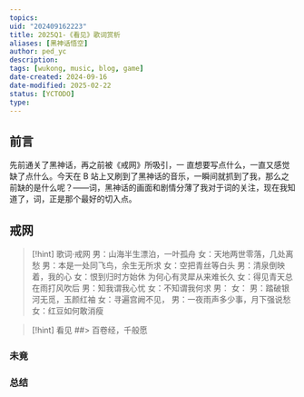 ```yaml
---
topics: 
uid: "202409162223"
title: 2025Q1-《看见》歌词赏析
aliases: [黑神话悟空]
author: ped_yc
description: 
tags: [wukong, music, blog, game]
date-created: 2024-09-16
date-modified: 2025-02-22
status: [YCTODO]
type: 
---
```


## 前言

先前通关了黑神话，再之前被《戒网》所吸引，一 []() 直想要写点什么，一直又感觉缺了点什么。今天在 B 站上又刷到了黑神话的音乐，一瞬间就抓到了我，那么之前缺的是什么呢？——词，黑神话的画面和剧情分薄了我对于词的关注，现在我知道了，词，正是那个最好的切入点。

## 戒网

> [!hint] 歌词·戒网
> 男：山海半生漂泊，一叶孤舟
> 女：天地两世零落，几处离愁
> 男：本是一处同飞鸟，余生无所求
> 女：空把青丝等白头
> 男：清泉倒映着，我的心
> 女：恨到归时方始休
> 为何心有灵犀从来难长久
> 女：得见青天总在雨打风吹后
> 男：知我谓我心忧
> 女：不知谓我何求
> 男：
> 女：
> 男：踏破银河无觅，玉颜红袖
> 女：寻遍宫阙不见， 男：一夜雨声多少事，月下强说愁
> 女：红豆如何敢消瘦

> [!hint] 看见
##> 百卷经，千般愿

### 未竟

### 总结
